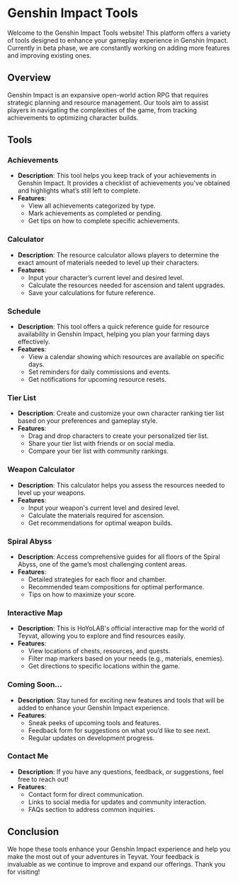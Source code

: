 # Genshin Impact Tools

Welcome to the Genshin Impact Tools website! This platform offers a variety of tools designed to enhance your gameplay experience in Genshin Impact. Currently in beta phase, we are constantly working on adding more features and improving existing ones.

## Overview

Genshin Impact is an expansive open-world action RPG that requires strategic planning and resource management. Our tools aim to assist players in navigating the complexities of the game, from tracking achievements to optimizing character builds.

## Tools

### Achievements
- **Description**: This tool helps you keep track of your achievements in Genshin Impact. It provides a checklist of achievements you've obtained and highlights what’s still left to complete.
- **Features**: 
  - View all achievements categorized by type.
  - Mark achievements as completed or pending.
  - Get tips on how to complete specific achievements.

### Calculator
- **Description**: The resource calculator allows players to determine the exact amount of materials needed to level up their characters.
- **Features**:
  - Input your character’s current level and desired level.
  - Calculate the resources needed for ascension and talent upgrades.
  - Save your calculations for future reference.

### Schedule
- **Description**: This tool offers a quick reference guide for resource availability in Genshin Impact, helping you plan your farming days effectively.
- **Features**:
  - View a calendar showing which resources are available on specific days.
  - Set reminders for daily commissions and events.
  - Get notifications for upcoming resource resets.

### Tier List
- **Description**: Create and customize your own character ranking tier list based on your preferences and gameplay style.
- **Features**:
  - Drag and drop characters to create your personalized tier list.
  - Share your tier list with friends or on social media.
  - Compare your tier list with community rankings.

### Weapon Calculator
- **Description**: This calculator helps you assess the resources needed to level up your weapons.
- **Features**:
  - Input your weapon's current level and desired level.
  - Calculate the materials required for ascension.
  - Get recommendations for optimal weapon builds.

### Spiral Abyss
- **Description**: Access comprehensive guides for all floors of the Spiral Abyss, one of the game’s most challenging content areas.
- **Features**:
  - Detailed strategies for each floor and chamber.
  - Recommended team compositions for optimal performance.
  - Tips on how to maximize your score.

### Interactive Map
- **Description**: This is HoYoLAB's official interactive map for the world of Teyvat, allowing you to explore and find resources easily.
- **Features**:
  - View locations of chests, resources, and quests.
  - Filter map markers based on your needs (e.g., materials, enemies).
  - Get directions to specific locations within the game.

### Coming Soon...
- **Description**: Stay tuned for exciting new features and tools that will be added to enhance your Genshin Impact experience.
- **Features**:
  - Sneak peeks of upcoming tools and features.
  - Feedback form for suggestions on what you’d like to see next.
  - Regular updates on development progress.

### Contact Me
- **Description**: If you have any questions, feedback, or suggestions, feel free to reach out!
- **Features**:
  - Contact form for direct communication.
  - Links to social media for updates and community interaction.
  - FAQs section to address common inquiries.

## Conclusion

We hope these tools enhance your Genshin Impact experience and help you make the most out of your adventures in Teyvat. Your feedback is invaluable as we continue to improve and expand our offerings. Thank you for visiting!
